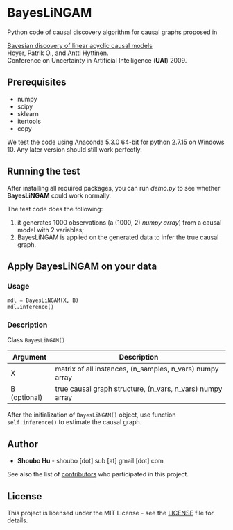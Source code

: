 # BayesLiNGAM

Python code of causal discovery algorithm for causal graphs proposed in

[Bayesian discovery of linear acyclic causal models](https://arxiv.org/abs/1205.2641)  
Hoyer, Patrik O., and Antti Hyttinen.  
Conference on Uncertainty in Artificial Intelligence (**UAI**) 2009.

## Prerequisites

- numpy
- scipy
- sklearn
- itertools
- copy

We test the code using Anaconda 5.3.0 64-bit for python 2.7.15 on Windows 10. Any later version should still work perfectly.

## Running the test

After installing all required packages, you can run *demo.py* to see whether **BayesLiNGAM** could work normally.

The test code does the following:

1. it generates 1000 observations (a (1000, 2) *numpy array*) from a causal model with 2 variables;
2. BayesLiNGAM is applied on the generated data to infer the true causal graph.

## Apply **BayesLiNGAM** on your data

### Usage

```python
mdl = BayesLiNGAM(X, B)
mdl.inference()
```

### Description

Class `BayesLiNGAM()`

| Argument  | Description  |
|---|---|
|X | matrix of all instances, (n_samples, n_vars) numpy array |
|B (optional) | true causal graph structure, (n_vars, n_vars) numpy array |

After the initialization of `BayesLiNGAM()` object, use function `self.inference()` to estimate the causal graph.

## Author

- **Shoubo Hu** - shoubo [dot] sub [at] gmail [dot] com

See also the list of [contributors](https://github.com/amber0309/BayesLiNGAM/graphs/contributors) who participated in this project.

## License

This project is licensed under the MIT License - see the [LICENSE](LICENSE) file for details.
